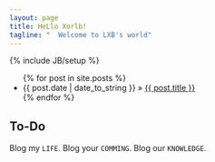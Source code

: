 ```yaml
---
layout: page
title: HeLlo Xorlb!
tagline: "  Welcome to LXB's world"
---
```

{% include JB/setup %}

<ul class="posts">
  {% for post in site.posts %}
    <li><span>{{ post.date | date_to_string }}</span> &raquo; <a href="{{ BASE_PATH }}{{ post.url }}">{{ post.title }}</a></li>
  {% endfor %}
</ul>

## To-Do

Blog my `LIFE`. Blog your `COMMING`. Blog our `KNOWLEDGE`.
